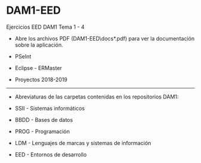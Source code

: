# DAM1-EED

Ejercicios EED DAM1
Tema 1 - 4 


* Abre los archivos PDF (DAM1-EED\docs\*.pdf) para ver la documentación sobre la aplicación.
* PSeInt
* Eclipse - ERMaster

* Proyectos 2018-2019
*******************************************************************
* Abreviaturas de las carpetas contenidas en los repositorios DAM1:

* SSII - Sistemas informáticos
* BBDD - Bases de datos
* PROG - Programación
* LDM - Lenguajes de marcas y sistemas de información
* EED - Entornos de desarrollo